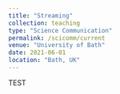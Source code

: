 ```yaml
---
title: "Streaming"
collection: teaching
type: "Science Communication"
permalink: /scicomm/current
venue: "University of Bath"
date: 2021-06-01
location: "Bath, UK"
---
```


TEST
